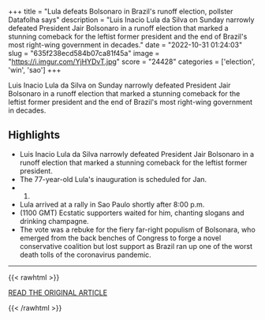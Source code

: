 +++
title = "Lula defeats Bolsonaro in Brazil's runoff election, pollster Datafolha says"
description = "Luis Inacio Lula da Silva on Sunday narrowly defeated President Jair Bolsonaro in a runoff election that marked a stunning comeback for the leftist former president and the end of Brazil's most right-wing government in decades."
date = "2022-10-31 01:24:03"
slug = "635f238ecd584b07ca81f45a"
image = "https://i.imgur.com/YjHYDvT.jpg"
score = "24428"
categories = ['election', 'win', 'sao']
+++

Luis Inacio Lula da Silva on Sunday narrowly defeated President Jair Bolsonaro in a runoff election that marked a stunning comeback for the leftist former president and the end of Brazil's most right-wing government in decades.

## Highlights

- Luis Inacio Lula da Silva narrowly defeated President Jair Bolsonaro in a runoff election that marked a stunning comeback for the leftist former president.
- The 77-year-old Lula's inauguration is scheduled for Jan.
- 1.
- Lula arrived at a rally in Sao Paulo shortly after 8:00 p.m.
- (1100 GMT) Ecstatic supporters waited for him, chanting slogans and drinking champagne.
- The vote was a rebuke for the fiery far-right populism of Bolsonara, who emerged from the back benches of Congress to forge a novel conservative coalition but lost support as Brazil ran up one of the worst death tolls of the coronavirus pandemic.

---

{{< rawhtml >}}
  <p class="article-category">
    <a target="_blank" href="https://www.reuters.com/world/americas/brazil-votes-heated-bolsonaro-vs-lula-presidential-runoff-2022-10-30/">READ THE ORIGINAL ARTICLE</a>
  </p>
{{< /rawhtml >}}
